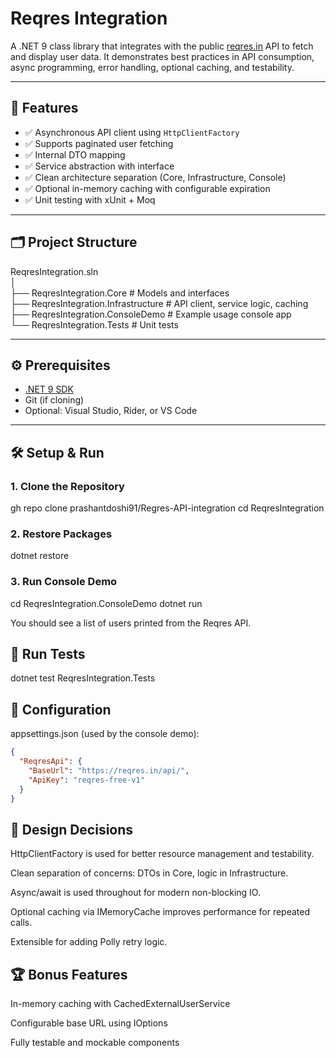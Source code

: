 # Reqres Integration

A .NET 9 class library that integrates with the public [reqres.in](https://reqres.in) API to fetch and display user data. 
It demonstrates best practices in API consumption, async programming, error handling, optional caching, and testability.

---

## 🚀 Features

- ✅ Asynchronous API client using `HttpClientFactory`
- ✅ Supports paginated user fetching
- ✅ Internal DTO mapping
- ✅ Service abstraction with interface
- ✅ Clean architecture separation (Core, Infrastructure, Console)
- ✅ Optional in-memory caching with configurable expiration
- ✅ Unit testing with xUnit + Moq

---

## 🗂️ Project Structure

ReqresIntegration.sln <br>
│ <br>
├── ReqresIntegration.Core # Models and interfaces <br>
├── ReqresIntegration.Infrastructure # API client, service logic, caching <br>
├── ReqresIntegration.ConsoleDemo # Example usage console app <br>
└── ReqresIntegration.Tests # Unit tests <br>



---

## ⚙️ Prerequisites

- [.NET 9 SDK](https://dotnet.microsoft.com/download)
- Git (if cloning)
- Optional: Visual Studio, Rider, or VS Code

---

## 🛠️ Setup & Run

### 1. Clone the Repository

gh repo clone prashantdoshi91/Regres-API-integration
cd ReqresIntegration

### 2. Restore Packages

dotnet restore

### 3. Run Console Demo

cd ReqresIntegration.ConsoleDemo
dotnet run

You should see a list of users printed from the Reqres API.



## 🧪 Run Tests

dotnet test ReqresIntegration.Tests


## 🔁 Configuration

appsettings.json (used by the console demo):

```json
{
  "ReqresApi": {
    "BaseUrl": "https://reqres.in/api/",
    "ApiKey": "reqres-free-v1"
  }
}
```


## 🧠 Design Decisions

HttpClientFactory is used for better resource management and testability.

Clean separation of concerns: DTOs in Core, logic in Infrastructure.

Async/await is used throughout for modern non-blocking IO.

Optional caching via IMemoryCache improves performance for repeated calls.

Extensible for adding Polly retry logic.



## 🏆 Bonus Features

In-memory caching with CachedExternalUserService

Configurable base URL using IOptions<T>

Fully testable and mockable components


